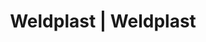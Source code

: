---
Filename: "eshop-products-variant755"
Link: "file:/Users/vinayakpatel/Downloads/www.weldplast.cz/eshop_products_compare/add/eshop-products-variant755"
product_name: "null"
product_id: "null"
title: "Weldplast | Weldplast"
product_desc: ""
product_specs: ""
product_downloads: ""
href: ""
p_desc_2: ""
accessories: ""
similar_products: ""
---